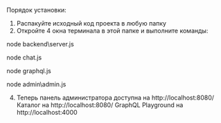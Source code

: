 Порядок установки:
1. Распакуйте исходный код проекта в любую папку
2. Откройте 4 окна терминала в этой папке и выполните команды:

node backend\server.js

node chat.js

node graphql.js

node admin\admin.js

4. Теперь панель администратора доступна на http://localhost:8080/
Каталог на http://localhost:8080/
GraphQL Playground на http://localhost:4000
